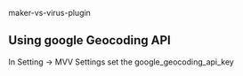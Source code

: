 maker-vs-virus-plugin


## Using google Geocoding API

In Setting -> MVV Settings set the google_geocoding_api_key


